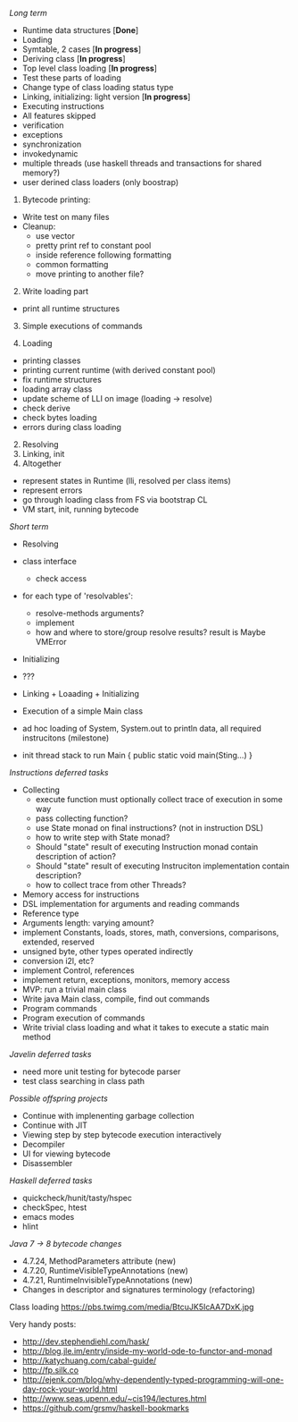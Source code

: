 *Long term*
* Runtime data structures [**Done**]
* Loading
 * Symtable, 2 cases [**In progress**]
 * Deriving class [**In progress**]
 * Top level class loading [**In progress**]
 * Test these parts of loading
 * Change type of class loading status type
* Linking, initializing: light version [**In progress**]
* Executing instructions
* All features skipped
 * verification
 * exceptions
 * synchronization
 * invokedynamic
 * multiple threads (use haskell threads and transactions for shared memory?)
 * user derined class loaders (only boostrap)

1. Bytecode printing:
 - Write test on many files
 - Cleanup:
   - use vector
   - pretty print ref to constant pool
   - inside reference following formatting
   - common formatting
   - move printing to another file?


2. Write loading part
 - print all runtime structures

3. Simple executions of commands


1. Loading
 - printing classes
 - printing current runtime (with derived constant pool)
 - fix runtime structures
 - loading array class
 - update scheme of LLI on image (loading -> resolve)
 - check derive
 - check bytes loading
 - errors during class loading

2. Resolving
3. Linking, init
4. Altogether
 
- represent states in Runtime (lli, resolved per class items)
- represent errors
- go through loading class from FS via bootstrap CL
- VM start, init, running bytecode



*Short term*
* Resolving
 * class interface
   * check access
 * for each type of 'resolvables':
   * resolve-methods arguments?
   * implement
   * how and where to store/group resolve results? result is Maybe VMError
* Initializing
 * ???
* Linking + Loaading + Initializing
* Execution of a simple Main class


* ad hoc loading of System, System.out to println data, all required instrucitons (milestone)
* init thread stack to run Main { public static void main(Sting...) }

*Instructions deferred tasks*
* Collecting
  * execute function must optionally collect trace of execution in some way
  * pass collecting function?
  * use State monad on final instructions? (not in instruction DSL)
  * how to write step with State monad?
  * Should "state" result of executing Instruction monad contain description of action?
  * Should "state" result of executing Instruciton implementation contain description?
  * how to collect trace from other Threads?
 * Memory access for instructions
 * DSL implementation for arguments and reading commands
 * Reference type
 * Arguments length: varying amount?
 * implement Constants, loads, stores, math, conversions, comparisons, extended, reserved
 * unsigned byte, other types operated indirectly
 * conversion i2l, etc?
 * implement Control, references
 * implement return, exceptions, monitors, memory access
* MVP: run a trivial main class
 * Write java Main class, compile, find out commands
 * Program commands
 * Program execution of commands
 * Write trivial class loading and what it takes to execute a static main method

*Javelin deferred tasks*
* need more unit testing for bytecode parser
* test class searching in class path

*Possible offspring projects*
* Continue with implenenting garbage collection
* Continue with JIT
* Viewing step by step bytecode execution interactively
* Decompiler
* UI for viewing bytecode
* Disassembler

*Haskell deferred tasks*
* quickcheck/hunit/tasty/hspec
* checkSpec, htest
* emacs modes
* hlint

*Java 7 -> 8 bytecode changes*
* 4.7.24, MethodParameters attribute (new)
* 4.7.20, RuntimeVisibleTypeAnnotations (new)
* 4.7.21, RuntimeInvisibleTypeAnnotations (new)
* Changes in descriptor and signatures terminology (refactoring)

Class loading https://pbs.twimg.com/media/BtcuJK5IcAA7DxK.jpg

Very handy posts:
* http://dev.stephendiehl.com/hask/
* http://blog.jle.im/entry/inside-my-world-ode-to-functor-and-monad
* http://katychuang.com/cabal-guide/
* http://fp.silk.co
* http://ejenk.com/blog/why-dependently-typed-programming-will-one-day-rock-your-world.html
* http://www.seas.upenn.edu/~cis194/lectures.html
* https://github.com/grsmv/haskell-bookmarks